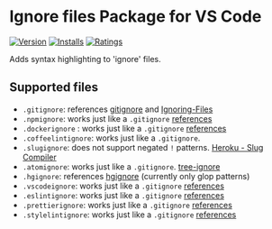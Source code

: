 # Ignore files Package for VS Code

[![Version](https://vsmarketplacebadge.apphb.com/version/ldez.ignore-files.svg)](https://marketplace.visualstudio.com/items?itemName=ldez.ignore-files)
[![Installs](https://vsmarketplacebadge.apphb.com/installs/ldez.ignore-files.svg)](https://marketplace.visualstudio.com/items?itemName=ldez.ignore-files)
[![Ratings](https://vsmarketplacebadge.apphb.com/rating/ldez.ignore-files.svg)](https://vsmarketplacebadge.apphb.com/rating/ldez.ignore-files.svg)

Adds syntax highlighting to 'ignore' files.

## Supported files

- `.gitignore`: references [gitignore](https://git-scm.com/docs/gitignore) and [Ignoring-Files](https://git-scm.com/book/en/v2/Git-Basics-Recording-Changes-to-the-Repository#Ignoring-Files)
- `.npmignore`: works just like a `.gitignore` [references](https://docs.npmjs.com/misc/developers#keeping-files-out-of-your-package)
- `.dockerignore` : works just like a `.gitignore` [references](https://docs.docker.com/engine/reference/builder/#dockerignore-file)
- `.coffeelintignore`: works just like a `.gitignore`.
- `.slugignore`: does not support negated `!` patterns. [Heroku - Slug Compiler](https://devcenter.heroku.com/articles/slug-compiler#ignoring-files-with-slugignore)
- `.atomignore`: works just like a `.gitignore`. [tree-ignore](https://atom.io/packages/tree-ignore)
- `.hgignore`: references [hgignore](https://www.mercurial-scm.org/wiki/.hgignore) (currently only glop patterns)
- `.vscodeignore`: works just like a `.gitignore` [references](https://code.visualstudio.com/docs/tools/vscecli#_advance-usage)
- `.eslintignore`:  works just like a `.gitignore` [references](https://eslint.org/docs/user-guide/configuring#ignoring-files-and-directories)
- `.prettierignore`:  works just like a `.gitignore` [references](https://prettier.io/docs/en/ignore.html#ignoring-files)
- `.stylelintignore`:  works just like a `.gitignore` [references](https://stylelint.io/user-guide/configuration#stylelintignore)
